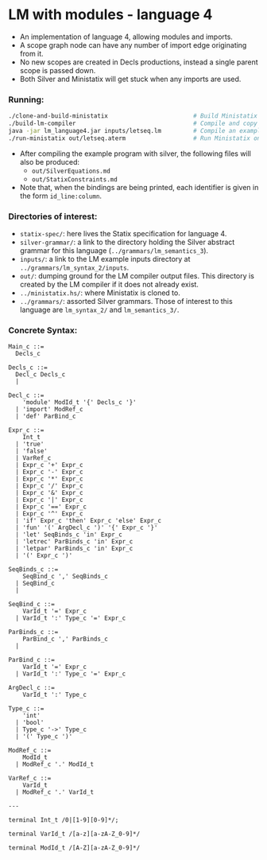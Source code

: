 # LM with modules - language 4
- An implementation of language 4, allowing modules and imports.
- A scope graph node can have any number of import edge originating from it.
- No new scopes are created in Decls productions, instead a single parent scope is passed down.
- Both Silver and Ministatix will get stuck when any imports are used.

### Running:
```bash
./clone-and-build-ministatix                        # Build Ministatix
./build-lm-compiler                                 # Compile and copy over the Silver generated compiler for LM 4
java -jar lm_language4.jar inputs/letseq.lm         # Compile an example program
./run-ministatix out/letseq.aterm                   # Run Ministatix on the Statix aterm which the Silver compiler produces
```

- After compiling the example program with silver, the following files will also be produced:
  - `out/SilverEquations.md`
  - `out/StatixConstraints.md`
- Note that, when the bindings are being printed, each identifier is given in the form `id_line:column`.

### Directories of interest:
- `statix-spec/`: here lives the Statix specification for language 4.
- `silver-grammar/`: a link to the directory holding the Silver abstract grammar for this language (`../grammars/lm_semantics_3`).
- `inputs/`: a link to the LM example inputs directory at `../grammars/lm_syntax_2/inputs`.
- `out/`: dumping ground for the LM compiler output files. This directory is created by the LM compiler if it does not already exist.
- `../ministatix.hs/`: where Ministatix is cloned to.
- `../grammars/`: assorted Silver grammars. Those of interest to this language are `lm_syntax_2/` and `lm_semantics_3/`.

### Concrete Syntax:
```
Main_c ::= 
  Decls_c

Decls_c ::= 
  Decl_c Decls_c
  | 

Decl_c ::= 
    'module' ModId_t '{' Decls_c '}'
  | 'import' ModRef_c
  | 'def' ParBind_c

Expr_c ::= 
    Int_t
  | 'true'
  | 'false'
  | VarRef_c
  | Expr_c '+' Expr_c
  | Expr_c '-' Expr_c
  | Expr_c '*' Expr_c
  | Expr_c '/' Expr_c
  | Expr_c '&' Expr_c
  | Expr_c '|' Expr_c
  | Expr_c '==' Expr_c
  | Expr_c '^' Expr_c
  | 'if' Expr_c 'then' Expr_c 'else' Expr_c
  | 'fun' '(' ArgDecl_c ')' '{' Expr_c '}'
  | 'let' SeqBinds_c 'in' Expr_c
  | 'letrec' ParBinds_c 'in' Expr_c
  | 'letpar' ParBinds_c 'in' Expr_c
  | '(' Expr_c ')'

SeqBinds_c ::=
    SeqBind_c ',' SeqBinds_c
  | SeqBind_c
  |

SeqBind_c ::= 
    VarId_t '=' Expr_c
  | VarId_t ':' Type_c '=' Expr_c

ParBinds_c ::=
    ParBind_c ',' ParBinds_c
  |

ParBind_c ::= 
    VarId_t '=' Expr_c
  | VarId_t ':' Type_c '=' Expr_c

ArgDecl_c ::= 
    VarId_t ':' Type_c

Type_c ::= 
    'int'
  | 'bool'
  | Type_c '->' Type_c
  | '(' Type_c ')'

ModRef_c ::=
    ModId_t
  | ModRef_c '.' ModId_t

VarRef_c ::= 
    VarId_t
  | ModRef_c '.' VarId_t

---

terminal Int_t /0|[1-9][0-9]*/;

terminal VarId_t /[a-z][a-zA-Z_0-9]*/

terminal ModId_t /[A-Z][a-zA-Z_0-9]*/
```